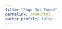 ```yaml
---
title: "Page Not Found"
permalink: /404.html
author_profile: false
---
```



<script>
  var GOOG_FIXURL_LANG = 'en';
  var GOOG_FIXURL_SITE = 'https://yongjin-shin.github.io'
</script>
<script src="https://linkhelp.clients.google.com/tbproxy/lh/wm/fixurl.js">
</script>

